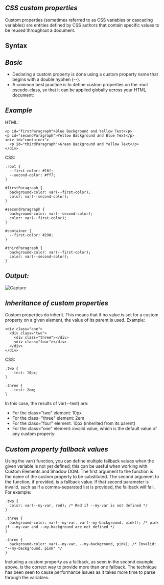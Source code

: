 ## _CSS custom properties_
Custom properties (sometimes referred to as CSS variables or cascading variables) are entities defined by CSS authors that contain specific values to be reused throughout a document. 

## Syntax
<declaration-value>

## _Basic_

- Declaring a custom property is done using a custom property name that begins with a double hyphen (--).
- A common best practice is to define custom properties on the :root pseudo-class, so that it can be applied globally across your HTML document:

## _Example_
HTML:
```
<p id="firstParagraph">Blue Background and Yellow Text</p>
<p id="secondParagraph">Yellow Background and Blue Text</p>
<div id="container">
  <p id="thirdParagraph">Green Background and Yellow Text</p>
</div>
```
CSS:
```
:root {
  --first-color: #16f;
  --second-color: #ff7;
}

#firstParagraph {
  background-color: var(--first-color);
  color: var(--second-color);
}

#secondParagraph {
  background-color: var(--second-color);
  color: var(--first-color);
}

#container {
  --first-color: #290;
}

#thirdParagraph {
  background-color: var(--first-color);
  color: var(--second-color);
}
```
## _Output:_
![Capture](https://user-images.githubusercontent.com/76036422/134053372-aabe349c-a1d5-4b00-b40c-76a5bbfb1a5f.PNG)
## _Inheritance of custom properties_
Custom properties do inherit. This means that if no value is set for a custom property on a given element, the value of its parent is used. 
Example:
```
<div class="one">
  <div class="two">
    <div class="three"></div>
    <div class="four"></div>
  </div>
</div>
```
CSS:
```
.two {
  --test: 10px;
}

.three {
  --test: 2em;
}
```
In this case, the results of var(--test) are:
- For the class="two" element: 10px
- For the class="three" element: 2em
- For the class="four" element: 10px (inherited from its parent)
- For the class="one" element: invalid value, which is the default value of any custom property
## _Custom property fallback values_
Using the var() function, you can define multiple fallback values when the given variable is not yet defined; this can be useful when working with Custom Elements and Shadow DOM.
The first argument to the function is the name of the custom property to be substituted. The second argument to the function, if provided, is a fallback value. If that second parameter is invalid, such as if a comma-separated list is provided, the fallback will fail. For example:
```
.two {
  color: var(--my-var, red); /* Red if --my-var is not defined */
}

.three {
  background-color: var(--my-var, var(--my-background, pink)); /* pink if --my-var and --my-background are not defined */
}

.three {
  background-color: var(--my-var, --my-background, pink); /* Invalid: "--my-background, pink" */
}
```
Including a custom property as a fallback, as seen in the second example above, is the correct way to provide more than one fallback. The technique has been seen to cause performance issues as it takes more time to parse through the variables.
